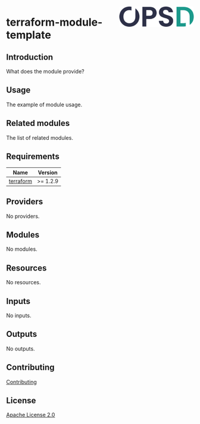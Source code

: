 <a href="https://www.opsd.io" target="_blank"><img alt="OPSd" src=".github/img/OPSD_logo.svg" width="200px" align="right"></a>

# terraform-module-template

## Introduction

What does the module provide?

## Usage

The example of module usage.

## Related modules

The list of related modules.

<!-- BEGIN_TF_DOCS -->
## Requirements

| Name | Version |
|------|---------|
| <a name="requirement_terraform"></a> [terraform](#requirement\_terraform) | >= 1.2.9 |

## Providers

No providers.

## Modules

No modules.

## Resources

No resources.

## Inputs

No inputs.

## Outputs

No outputs.
<!-- END_TF_DOCS -->

## Contributing

[Contributing](CONTRIBUTING.md)

## License

[Apache License 2.0](LICENSE)
